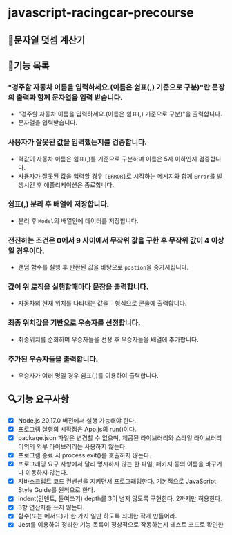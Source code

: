 # javascript-racingcar-precourse

## 🚀문자열 덧셈 계산기

## 📝기능 목록

### "경주할 자동차 이름을 입력하세요.(이름은 쉼표(,) 기준으로 구분)"란 문장의 출력과 함께 문자열을 입력 받습니다.

- "경주할 자동차 이름을 입력하세요.(이름은 쉼표(,) 기준으로 구분)"을 출력합니다.
- 문자열을 입력받습니다.

### 사용자가 잘못된 값을 입력했는지를 검증합니다.

- 력값이 자동차 이름은 쉼표(,)를 기준으로 구분하며 이름은 5자 이하인지 검증합니다.
- 사용자가 잘못된 값을 입력할 경우 `[ERROR]`로 시작하는 메시지와 함께 `Error`를 발생시킨 후 애플리케이션은 종료합니다.

### 쉼표(,) 분리 후 배열에 저장합니다.

- 분리 후 `Model`의 배열안에 데이터를 저장합니다.

### 전진하는 조건은 0에서 9 사이에서 무작위 값을 구한 후 무작위 값이 4 이상일 경우이다.

- 랜덤 함수를 실행 후 반환된 값을 바탕으로 `postion`을 증가시킵니다.

### 값이 위 로직을 실행할때마다 문장을 출력합니다.

- 자동차의 현재 위치를 나타내는 값을 `-` 형식으로 콘솔에 출력합니다.

### 최종 위치값을 기반으로 우승자를 선정합니다.

- 취종위치를 순회하며 우승자들을 선정 후 우승자들을 배열에 추가합니다.

### 추가된 우승자들을 출력합니다.

- 우승자가 여러 명일 경우 쉼표(,)를 이용하여 출력합니다.

## 🔍기능 요구사항

- [x] Node.js 20.17.0 버전에서 실행 가능해야 한다.
- [x] 프로그램 실행의 시작점은 App.js의 run()이다.
- [x] package.json 파일은 변경할 수 없으며, 제공된 라이브러리와 스타일 라이브러리 이외의 외부 라이브러리는 사용하지 않는다.
- [x] 프로그램 종료 시 process.exit()를 호출하지 않는다.
- [x] 프로그래밍 요구 사항에서 달리 명시하지 않는 한 파일, 패키지 등의 이름을 바꾸거나 이동하지 않는다.
- [x] 자바스크립트 코드 컨벤션을 지키면서 프로그래밍한다.
      기본적으로 JavaScript Style Guide를 원칙으로 한다.
- [x] indent(인덴트, 들여쓰기) depth를 3이 넘지 않도록 구현한다. 2까지만 허용한다.
- [x] 3항 연산자를 쓰지 않는다.
- [x] 함수(또는 메서드)가 한 가지 일만 하도록 최대한 작게 만들어라.
- [x] Jest를 이용하여 정리한 기능 목록이 정상적으로 작동하는지 테스트 코드로 확인한
